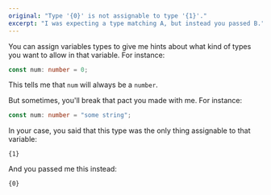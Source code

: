 ```yaml
---
original: "Type '{0}' is not assignable to type '{1}'."
excerpt: "I was expecting a type matching A, but instead you passed B."
---
```


You can assign variables types to give me hints about what kind of types you want to allow in that variable. For instance:

```ts
const num: number = 0;
```

This tells me that `num` will always be a `number`.

But sometimes, you'll break that pact you made with me. For instance:

```ts
const num: number = "some string";
```

In your case, you said that this type was the only thing assignable to that variable:

```
{1}
```

And you passed me this instead:

```
{0}
```
